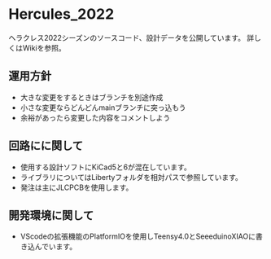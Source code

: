 # Hercules_2022
ヘラクレス2022シーズンのソースコード、設計データを公開しています。
詳しくはWikiを参照。

## 運用方針
- 大きな変更をするときはブランチを別途作成
- 小さな変更ならどんどんmainブランチに突っ込もう
- 余裕があったら変更した内容をコメントしよう

## 回路にに関して
- 使用する設計ソフトにKiCad5と6が混在しています。
- ライブラリについてはLibertyフォルダを相対パスで参照しています。
- 発注は主にJLCPCBを使用します。

## 開発環境に関して
- VScodeの拡張機能のPlatformIOを使用しTeensy4.0とSeeeduinoXIAOに書き込んでいます。
